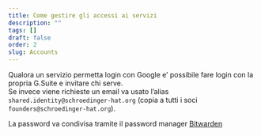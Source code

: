 ```yaml
---
title: Come gestire gli accessi ai servizi
description: ""
tags: []
draft: false
order: 2
slug: Accounts
---
```

Qualora un servizio permetta login con Google e’ possibile fare login con la propria G.Suite e invitare chi serve.\
Se invece viene richieste un email va usato l’alias `shared.identity@schroedinger-hat.org` (copia a tutti i soci `founders@schroedinger-hat.org`).


La password va condivisa tramite il password manager [Bitwarden](../Security/Bitwarden.md)
